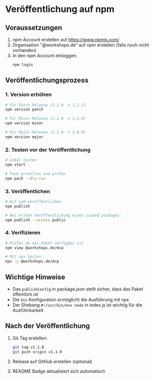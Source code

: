 # Veröffentlichung auf npm

## Voraussetzungen

1. npm Account erstellen auf https://www.npmjs.com/
2. Organisation "@workshops.de" auf npm erstellen (falls noch nicht vorhanden)
3. In den npm Account einloggen:
   ```bash
   npm login
   ```

## Veröffentlichungsprozess

### 1. Version erhöhen
```bash
# Für Patch-Release (1.1.0 -> 1.1.1)
npm version patch

# Für Minor-Release (1.1.0 -> 1.2.0)
npm version minor

# Für Major-Release (1.1.0 -> 2.0.0)
npm version major
```

### 2. Testen vor der Veröffentlichung
```bash
# Lokal testen
npm start

# Pack erstellen und prüfen
npm pack --dry-run
```

### 3. Veröffentlichen
```bash
# Auf npm veröffentlichen
npm publish

# Bei ersten Veröffentlichung eines scoped packages:
npm publish --access public
```

### 4. Verifizieren
```bash
# Prüfen ob das Paket verfügbar ist
npm view @workshops.de/mcp

# Mit npx testen
npx -y @workshops.de/mcp
```

## Wichtige Hinweise

- Das `publishConfig` in package.json stellt sicher, dass das Paket öffentlich ist
- Die `bin` Konfiguration ermöglicht die Ausführung mit npx
- Der Shebang `#!/usr/bin/env node` in index.js ist wichtig für die Ausführbarkeit

## Nach der Veröffentlichung

1. Git Tag erstellen:
   ```bash
   git tag v1.1.0
   git push origin v1.1.0
   ```

2. Release auf GitHub erstellen (optional)

3. README Badge aktualisiert sich automatisch 